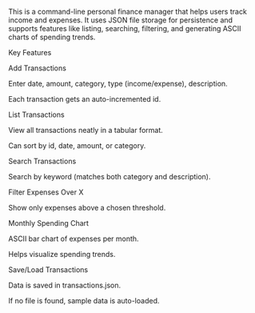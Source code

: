 This is a command-line personal finance manager that helps users track income and expenses. It uses JSON file storage for persistence and supports features like listing, searching, filtering, and generating ASCII charts of spending trends.

Key Features

Add Transactions

Enter date, amount, category, type (income/expense), description.

Each transaction gets an auto-incremented id.

List Transactions

View all transactions neatly in a tabular format.

Can sort by id, date, amount, or category.

Search Transactions

Search by keyword (matches both category and description).

Filter Expenses Over X

Show only expenses above a chosen threshold.

Monthly Spending Chart

ASCII bar chart of expenses per month.

Helps visualize spending trends.

Save/Load Transactions

Data is saved in transactions.json.

If no file is found, sample data is auto-loaded.

